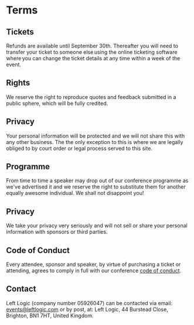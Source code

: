 # Terms

## Tickets

Refunds are available until September 30th. Thereafter you will need to transfer your ticket to someone else using the online ticketing software where you can change the ticket details at any time within a week of the event.

## Rights

We reserve the right to reproduce quotes and feedback submitted in a public sphere, which will be fully credited.

## Privacy

Your personal information will be protected and we will not share this with any other business. The the only exception to this is where we are legally obliged to by court order or legal process served to this site.

## Programme

From time to time a speaker may drop out of our conference programme as we've advertised it and we reserve the right to substitute them for another equally awesome individual. We shall not disappoint you!

## Privacy

We take your privacy very seriously and will not sell or share your personal information with sponsors or third parties.

## Code of Conduct

Every attendee, sponsor and speaker, by virtue of purchasing a ticket or attending, agrees to comply in full with our conference <a href="/code-of-conduct/">code of conduct</a>.

## Contact

Left Logic (company number 05926047) can be contacted via email: <a href="mailto:events@leftlogic.com">events@leftlogic.com</a> or by post, at: Left Logic, 44 Burstead Close, Brighton, BN1 7HT, United Kingdom.
